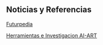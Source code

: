 

## Noticias y Referencias

[Futurpedia](https://www.futurepedia.io/)

[Herramientas e Investigacion AI-ART](https://pharmapsychotic.com/tools.html)
